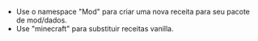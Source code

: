 * Use o namespace "Mod" para criar uma nova receita para seu pacote de mod/dados.
* Use "minecraft" para substituir receitas vanilla.